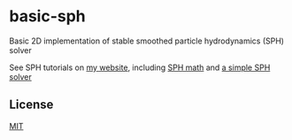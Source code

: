 # basic-sph
Basic 2D implementation of stable smoothed particle hydrodynamics (SPH) solver

See SPH tutorials on [my website](https://lucasschuermann.com/writing), including [SPH math](https://lucasschuermann.com/writing/particle-based-fluid-simulation) and [a simple SPH solver](https://lucasschuermann.com/writing/implementing-sph-in-2d)

## License
[MIT](https://lvs.io/license.txt)
